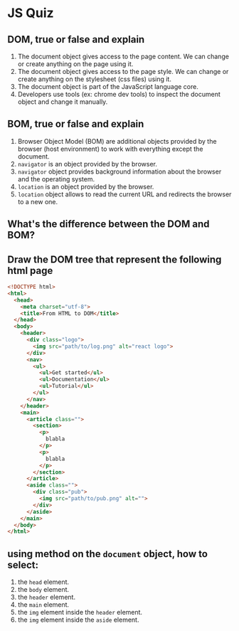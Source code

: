 # JS Quiz

## DOM, true or false and explain

1. The document object gives access to the page content. We can change or create anything on the page using it.
2. The document object gives access to the page style. We can change or create anything on the stylesheet (css files) using it.
3. The document object is part of the JavaScript language core.
4. Developers use tools (ex: chrome dev tools) to inspect the document object and change it manually.

## BOM, true or false and explain

1. Browser Object Model (BOM) are additional objects provided by the browser (host environment) to work with everything except the document.
2. `navigator` is an object provided by the browser.
3. `navigator` object provides background information about the browser and the operating system.
4. `location` is an object provided by the browser.
5. `location` object allows to read the current URL and redirects the browser to a new one.

## What's the difference between the DOM and BOM?

## Draw the DOM tree that represent the following html page

```html
<!DOCTYPE html>
<html>
  <head>
    <meta charset="utf-8">
    <title>From HTML to DOM</title>
  </head>
  <body>
    <header>
      <div class="logo">
        <img src="path/to/log.png" alt="react logo">
      </div>
      <nav>
        <ul>
          <ul>Get started</ul>
          <ul>Documentation</ul>
          <ul>Tutorial</ul>
        </ul>
      </nav>
    </header>
    <main>
      <article class="">
        <section>
          <p>
            blabla
          </p>
          <p>
            blabla
          </p>
        </section>
      </article>
      <aside class="">
        <div class="pub">
          <img src="path/to/pub.png" alt="">
        </div>
      </aside>
    </main>
  </body>
</html>
```

## using method on the `document` object, how to select:

1. the `head` element.
2. the `body` element.
3. the `header` element.
4. the `main` element.
5. the `img` element inside the `header` element.
6. the `img` element inside the `aside` element.
